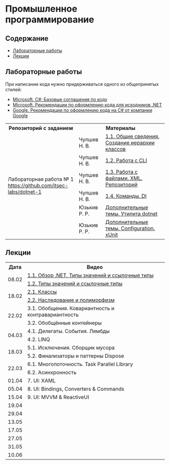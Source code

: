 # Промышленное программирование

## Содержание
- [Лабораторные работы](#лабораторные-работы)
- [Лекции](#лекции)

## Лабораторные работы

При написании кода нужно придерживаться одного из общепринятых стилей:

- [Microsoft. С#: Базовые соглашения по коду](https://docs.microsoft.com/en-us/dotnet/csharp/fundamentals/coding-style/coding-conventions)
- [Microsoft. Рекомендации по оформлению кода для исходников .NET](https://github.com/dotnet/runtime/blob/main/docs/coding-guidelines/coding-style.md)
- [Google. Рекомендации по оформлению кода на C# от компании Google](https://google.github.io/styleguide/csharp-style.html)

<table>
  <tr>
    <th>Репозиторий с заданием</th>
    <th colspan="2">Материалы</th>
  </tr>
  <tr>
    <td rowspan="6">Лабораторная работа № 1<br/><a href="https://github.com/itsec-labs/dotnet-1">https://github.com/itsec-labs/dotnet-1</a></td>
    <td>Чупшев Н. В.</td>
    <td><a href="https://disk.yandex.ru/i/j9wcfV3SFObLIg">1.1. Общие сведения. Создание иерархии классов</a></td>
  </tr>
  <tr>
    <td>Чупшев Н. В.</td>
    <td><a href="https://disk.yandex.ru/i/59x2WuvxV4VU9A">1.2. Работа с CLI</a></td>
  </tr>
  <tr>
    <td>Чупшев Н. В.</td>
    <td><a href="https://disk.yandex.ru/i/1-mRwBMybvMVzQ">1.3. Работа с файлами. XML. Репозиторий</a></td>
  </tr>
  <tr>
    <td>Чупшев Н. В.</td>
    <td><a href="https://disk.yandex.ru/i/qsm2Y-uefJ7HMg">1.4. Команды. DI</a></td>
  </tr>
  <tr>
    <td>Юзькив Р. Р.</td>
    <td><a href="https://vimeo.com/676632243">Дополнительные темы. Утилита dotnet</a></td>
  </tr>
  <tr>
    <td>Юзькив Р. Р.</td>
    <td><a href="https://vimeo.com/676632280">Дополнительные темы. Configuration. xUnit</a></td>
  </tr>
</table>

## Лекции

<table>
  <tr>
    <th>Дата</th>
    <th>Видео</th>
  </tr>
  <tr>
    <td rowspan="2">08.02</td>
    <td><a href="https://vimeo.com/674939382">1.1. Обзор .NET. Типы значений и ссылочные типы</a></td>
  </tr>
  <tr>
    <td><a href="https://vimeo.com/674940712">1.2. Типы значений и ссылочные типы</a></td>
  </tr>
  <tr>
    <td rowspan="2">18.02</td>
    <td><a href="https://vimeo.com/679120672">2.1. Классы</a></td>
  </tr>
  <tr>
    <td><a href="https://vimeo.com/679120776">2.2. Наследование и полиморфизм</a></td>
  </tr>
  <tr>
    <td rowspan="2">22.02</td>
    <td>3.1. Обобщения. Ковариантность и контравариантность</td>
  </tr>
  <tr>
    <td>3.2. Обобщённые контейнеры</td>
  </tr>
  <tr>
    <td rowspan="2">04.03</td>
    <td>4.1. Делегаты. События. Лямбды</td>
  </tr>
  <tr>
    <td>4.2. LINQ</td>
  </tr>
  <tr>
    <td rowspan="2">18.03</td>
    <td>5.1. Исключения. Сборщик мусора</td>
  </tr>
  <tr>
    <td>5.2. Финализаторы и паттерны Dispose</td>
  </tr>
  <tr>
    <td rowspan="2">22.03</td>
    <td>6.1. Многопоточность. Task Parallel Library</td>
  </tr>
  <tr>
    <td>6.2. Асинхронность</td>
  </tr>
  <tr>
    <td>01.04</td>
    <td>7. UI: XAML</td>
  </tr>
  <tr>
    <td>05.04</td>
    <td>8. UI: Bindings, Converters & Commands</td>
  </tr>
  <tr>
    <td>15.04</td>
    <td>9. UI: MVVM & ReactiveUI</td>
  </tr>
  <tr>
    <td>19.04</td>
    <td></td>
  </tr>
  <tr>
    <td>29.04</td>
    <td></td>
  </tr>
  <tr>
    <td>13.05</td>
    <td></td>
  </tr>
  <tr>
    <td>17.05</td>
    <td></td>
  </tr>
  <tr>
    <td>27.05</td>
    <td></td>
  </tr>
  <tr>
    <td>31.05</td>
    <td></td>
  </tr>
  <tr>
    <td>10.06</td>
    <td></td>
  </tr>
</table>
